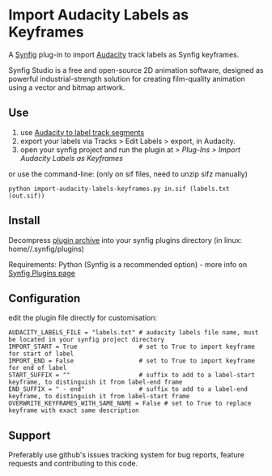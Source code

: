 # Import Audacity Labels as Keyframes

A [Synfig](http://synfig.org) plug-in to import [Audacity](http://audacity.sourceforge.net/) track labels as Synfig keyframes.

Synfig Studio is a free and open-source 2D animation software, designed as powerful industrial-strength solution for creating film-quality animation using a vector and bitmap artwork.

## Use
1. use [Audacity to label track segments](http://multimedia.journalism.berkeley.edu/tutorials/audacity/adding-labels/)
1. export your labels via Tracks > Edit Labels > export, in Audacity.
1. open your synfig project and run the plugin at _> Plug-Ins > Import Audacity Labels as Keyframes_

or use the command-line: (only on sif files, need to unzip sifz manually)

    python import-audacity-labels-keyframes.py in.sif (labels.txt (out.sif))

## Install

Decompress [plugin archive](https://github.com/berteh/import-audacity-labels-keyframes/archive/master.zip ) into your synfig plugins directory (in linux: home/<user>/.synfig/plugins)

Requirements: Python (Synfig is a recommended option) - more info on [Synfig Plugins page](http://wiki.synfig.org/wiki/Doc:Plugins#How_to_install_plugins)

## Configuration

edit the plugin file directly for customisation:

    AUDACITY_LABELS_FILE = "labels.txt" # audacity labels file name, must be located in your synfig project directory
    IMPORT_START = True					# set to True to import keyframe for start of label
    IMPORT_END = False					# set to True to import keyframe for end of label
    START_SUFFIX = ""					# suffix to add to a label-start keyframe, to distinguish it from label-end frame
    END_SUFFIX = " - end"				# suffix to add to a label-end keyframe, to distinguish it from label-start frame
    OVERWRITE_KEYFRAMES_WITH_SAME_NAME = False # set to True to replace keyframe with exact same description


## Support
Preferably use github's issues tracking system for bug reports, feature requests and contributing to this code.
